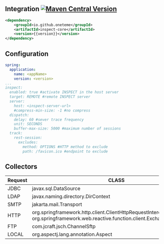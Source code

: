 


## Integration [![Maven Central Version](https://img.shields.io/maven-central/v/io.github.oneteme/inspect-core?style=social)](https://central.sonatype.com/artifact/io.github.oneteme/inspect-core)
```XML
<dependency>
    <groupId>io.github.oneteme</groupId>
    <artifactId>inspect-core</artifactId>
    <version>{{version}}</version>
</dependency>
```

## Configuration
```YAML
spring:
  application:
    name: <appName>
    version: <version>
...
inspect:
  enabled: true #activate INSPECT in the host server
  target: REMOTE #remote INSPECT server
  server:
    host: <inspect-server-url>
    #compress-min-size: -1 #no compress
  dispatch:
    delay: 60 #sever trace frequency
    unit: SECONDS
    buffer-max-size: 5000 #maximum number of sessions
  track:
    rest-session:
      excludes:
        method: OPTIONS #HTTP method to exclude
        path: /favicon.ico #endpoint to exclude

```
## Collectors

| Request  | CLASS        |
|----------|--------------|
| JDBC     | javax.sql.DataSource |
| LDAP     | javax.naming.directory.DirContext |
| SMTP     | jakarta.mail.Transport |
| HTTP     | org.springframework.http.client.ClientHttpRequestInterceptor <br> org.springframework.web.reactive.function.client.ExchangeFilterFunction |
| FTP      | com.jcraft.jsch.ChannelSftp |
| LOCAL    | org.aspectj.lang.annotation.Aspect |
